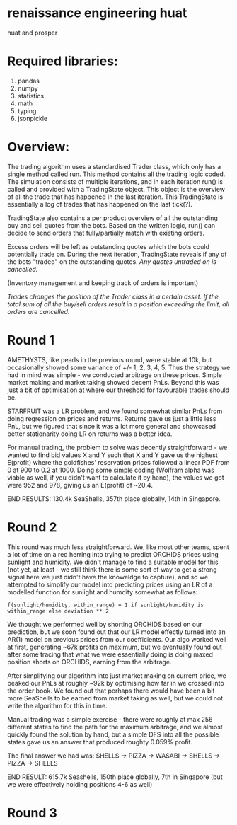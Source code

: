 # renaissance engineering huat

huat and prosper

# Required libraries:

1. pandas
2. numpy
3. statistics
4. math
5. typing
6. jsonpickle

# Overview:

The trading algorithm uses a standardised Trader class, which only has a single method called run. This method contains all the trading logic coded. The simulation consists of multiple iterations, and in each iteration run() is called and provided with a TradingState object. This object is the overview of all the trade that has happened in the last iteration. This TradingState is essentially a log of trades that has happened on the last tick(?).

TradingState also contains a per product overview of all the outstanding buy and sell quotes from the bots. Based on the written logic, run() can decide to send orders that fully/partially match with existing orders.

Excess orders will be left as outstanding quotes which the bots could potentially trade on. During the next iteration, TradingState reveals if any of the bots "traded" on the outstanding quotes. _Any quotes untraded on is cancelled._

(Inventory management and keeping track of orders is important)

_Trades changes the position of the Trader class in a certain asset. If the total sum of all the buy/sell orders result in a position exceeding the limit, all orders are cancelled._

# Round 1

AMETHYSTS, like pearls in the previous round, were stable at 10k, but occasionally showed some variance of +/- 1, 2, 3, 4, 5. Thus the strategy we had in mind was simple - we conducted arbitrage on these prices. Simple market making and market taking showed decent PnLs. Beyond this was just a bit of optimisation at where our threshold for favourable trades should be.

STARFRUIT was a LR problem, and we found somewhat similar PnLs from doing regression on prices and returns. Returns gave us just a little less PnL, but we figured that since it was a lot more general and showcased better stationarity doing LR on returns was a better idea.

For manual trading, the problem to solve was decently straightforward - we wanted to find bid values X and Y such that X and Y gave us the highest E(profit) where the goldfishes' reservation prices followed a linear PDF from 0 at 900 to 0.2 at 1000. Doing some simple coding (Wolfram alpha was viable as well, if you didn't want to calculate it by hand), the values we got were 952 and 978, giving us an E(profit) of ~20.4.

END RESULTS: 130.4k SeaShells, 357th place globally, 14th in Singapore.

# Round 2

This round was much less straightforward. We, like most other teams, spent a lot of time on a red herring into trying to predict ORCHIDS prices using sunlight and humidity. We didn't manage to find a suitable model for this (not yet, at least - we still think there is some sort of way to get a strong signal here we just didn't have the knoweldge to capture), and so we attempted to simplify our model into predicting prices using an LR of a modelled function for sunlight and humdity somewhat as follows:

    f(sunlight/humidity, within_range) = 1 if sunlight/humidity is within_range else deviation ** 2

We thought we performed well by shorting ORCHIDS based on our prediction, but we soon found out that our LR model effectly turned into an AR(1) model on previous prices from our coefficients. Our algo worked well at first, generating ~67k profits on maximum, but we eventually found out after some tracing that what we were essentially doing is doing maxed position shorts on ORCHIDS, earning from the arbitrage.

After simplifying our algorithm into just market making on current price, we peaked our PnLs at roughly ~92k by optimising how far in we crossed into the order book. We found out that perhaps there would have been a bit more SeaShells to be earned from market taking as well, but we could not write the algorithm for this in time.

Manual trading was a simple exercise - there were roughly at max 256 different states to find the path for the maximum arbitrage, and we almost quickly found the solution by hand, but a simple DFS into all the possible states gave us an answer that produced roughty 0.059% profit.

The final answer we had was: SHELLS -> PIZZA -> WASABI -> SHELLS -> PIZZA -> SHELLS

END RESULT: 615.7k Seashells, 150th place globally, 7th in Singapore (but we were effectively holding positions 4-6 as well)

# Round 3
